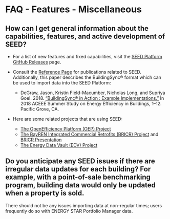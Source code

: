 # FAQ - Features - Miscellaneous

## How can I get general information about the capabilities, features, and active development of SEED?

* For a list of new features and fixed capabilities, visit the [SEED Platform GitHub Releases](https://github.com/SEED-platform/seed/releases) page.

* Consult the [Reference Page](../../references.md) for publications related to SEED. Additionally, this paper describes the BuildingSync® format which can be used to import data into the SEED Platform:
	* DeGraw, Jason, Kristin Field-Macumber, Nicholas Long, and Supriya Goel. 2018. [“BuildingSync® in Action : Example Implementations.”](https://buildingsync.net/documents/DeGraw-ACEEE-BuildingSync-in-Action.pdf) In 2018 ACEEE Summer Study on Energy Efficiency in Buildings, 1–12. Pacific Grove, CA.

* Here are some related projects that are using SEED:
	* [The OpenEfficiency Platform (OEP) Project](http://psdconsulting.com/openefficiency-platform/)
	* [The BayREN Integrated Commercial Retrofits (BRICR) Project](https://aceee.org/files/proceedings/2018/#/paper/event-data/p110) and [BRICR Presentation](https://www.energy.gov/sites/prod/files/2018/05/f52/24293_Hooper_050318-900.pdf)
	* [The Energy Data Vault (EDV) Project](https://www.energy.gov/eere/buildings/energy-data-vault)

## Do you anticipate any SEED issues if there are irregular data updates for each building? For example, with a point-of-sale benchmarking program, building data would only be updated when a property is sold.

There should not be any issues importing data at non-regular times; users frequently do so with ENERGY STAR Portfolio Manager data.
